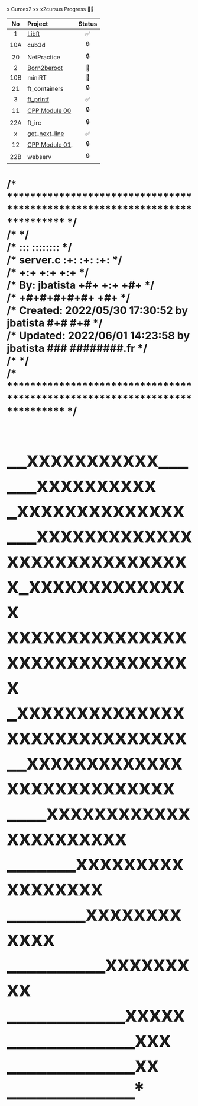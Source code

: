 x Curcex2
xx x2cursus Progress 💪🏻


| No  | Project                                     | Status |  
| :-: | :------------------------------------------ | :----: | 
| 1   | [Libft](../../../x2-libft)                  | ✅     |  
| 10A | cub3d                                       | 🔒     |  
| 20  | NetPractice                                 | 🔒     |  
| 2   | [Born2beroot](../../../x2-born2beroot)      | 📝     |  
| 10B | miniRT                                      | 📝     |  
| 21  | ft_containers                               | 🔒     |  
| 3   | [ft_printf](../../../x2-ft_printf)          | ✅     |  
| 11  | [CPP Module 00](../../../x2-cpp_module_00)  | 🔒     |  
| 22A | ft_irc                                      | 🔒     |  
| x   | [get_next_line](../../../x2-get_next_line)  | ✅     |                                                                       
| 12  | [CPP Module 01](../../../x2-cpp_module_01). | 🔒     |                                     
| 22B | webserv                                     | 🔒     |                                     

<h1>
/* ************************************************************************** */ <br>
/*                                                                            */ <br>
/*                                                        :::      ::::::::   */ <br>
/*   server.c                                           :+:      :+:    :+:   */ <br>
/*                                                    +:+ +:+         +:+     */ <br>
/*   By: jbatista <marvin@42.fr>                    +#+  +:+       +#+        */ <br>
/*                                                +#+#+#+#+#+   +#+           */ <br>
/*   Created: 2022/05/30 17:30:52 by jbatista          #+#    #+#             */ <br>
/*   Updated: 2022/06/01 14:23:58 by jbatista         ###   ########.fr       */ <br>
/*                                                                            */ <br>
/* ************************************************************************** */ <br>
</>
<h1>
__xxxxxxxxxxx______xxxxxxxxxx    <br>
_xxxxxxxxxxxxxx___xxxxxxxxxxxxx <br>
xxxxxxxxxxxxxxxx_xxxxxxxxxxxxxx <br>
xxxxxxxxxxxxxxxxxxxxxxxxxxxxxxx <br>
_xxxxxxxxxxxxxxxxxxxxxxxxxxxxx <br>
__xxxxxxxxxxxxxxxxxxxxxxxxxxx <br>
____xxxxxxxxxxxxxxxxxxxxxx <br>
_______xxxxxxxxxxxxxxxxx <br>
________xxxxxxxxxxxx <br>
__________xxxxxxxxx <br>
____________xxxxx <br>
_____________xxx <br>
_____________xx <br>
_____________* <br>
</>